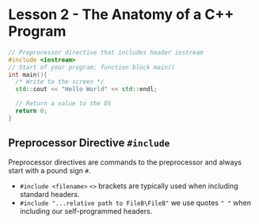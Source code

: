 # Lesson 2 - The Anatomy of a C++ Program
``` c++
// Preprocessor directive that includes header iostream 
#include <iostream> 
// Start of your program: function block main()
int main(){
  /* Write to the screen */
  std::cout << "Hello World" << std::endl;

  // Return a value to the OS 
  return 0;
}
```
## Preprocessor Directive `#include`
Preprocessor directives are commands to the preprocessor and always start with a pound sign `#`.
* `#include <filename>` `<>` brackets are typically used when including standard headers.
* `#include "...relative path to FileB\FileB"` we use quotes `" "` when including our self-programmed headers.
